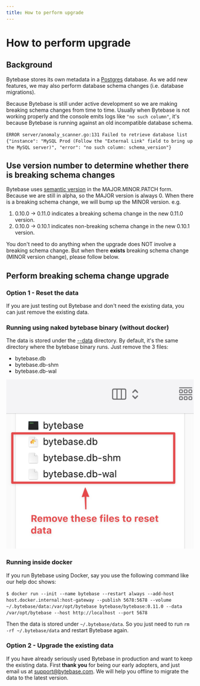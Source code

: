 ```yaml
---
title: How to perform upgrade
---
```


# How to perform upgrade

## Background

Bytebase stores its own metadata in a [Postgres](https://www.postgresql.org/) database. As we add new features, we may also perform database schema changes (i.e. database migrations).

Because Bytebase is still under active development so we are making breaking schema changes from time to time. Usually when Bytebase is not working properly and the console emits logs like `"no such column"`, it's because Bytebase is running against an old incompatible database schema.

`ERROR server/anomaly_scanner.go:131 Failed to retrieve database list {"instance": "MySQL Prod (Follow the "External Link" field to bring up the MySQL server)", "error": "no such column: schema_version"}`

## Use version number to determine whether there is breaking schema changes

Bytebase uses [semantic version](https://semver.org/) in the MAJOR.MINOR.PATCH form. Because we are still in alpha, so the MAJOR version is always 0. When there is a breaking schema change, we will bump up the MINOR version. e.g.

1. 0.10.0 -> 0.11.0 indicates a breaking schema change in the new 0.11.0 version.
1. 0.10.0 -> 0.10.1 indicates non-breaking schema change in the new 0.10.1 version.

You don't need to do anything when the upgrade does NOT involve a breaking schema change. But when there **exists** breaking schema change (MINOR version change), please follow below.

## Perform breaking schema change upgrade

### Option 1 - Reset the data

If you are just testing out Bytebase and don't need the existing data, you can just remove the existing data.

### Running using naked bytebase binary (without docker)

The data is stored under the [--data](https://docs.bytebase.com/reference/command-line#data-less-than-less-than-directory-greater-than-greater-than) directory. By default, it's the same directory where the bytebase binary runs. Just remove the 3 files:

* bytebase.db
* bytebase.db-shm
* bytebase.db-wal

![Screenshot](https://raw.githubusercontent.com/bytebase/bytebase/main/docs/assets/reset-bytebase-data.png)

### Running inside docker

If you run Bytebase using Docker, say you use the following command like our help doc shows:

`$ docker run --init --name bytebase --restart always --add-host host.docker.internal:host-gateway --publish 5678:5678 --volume ~/.bytebase/data:/var/opt/bytebase bytebase/bytebase:0.11.0 --data /var/opt/bytebase --host http://localhost --port 5678`

Then the data is stored under `~/.bytebase/data`. So you just need to run `rm -rf ~/.bytebase/data` and restart Bytebase again.

### Option 2 - Upgrade the existing data

If you have already seriously used Bytebase in production and want to keep the existing data. First **thank you** for being our early adopters, and just email us at support@bytebase.com. We will help you offline to migrate the data to the latest version.

